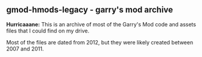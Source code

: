 ## gmod-hmods-legacy - garry's mod archive

**Hurricaaane:** This is an archive of most of the Garry's Mod code
and assets files that I could find on my drive.

Most of the files are dated from 2012, but they were likely created
between 2007 and 2011.
